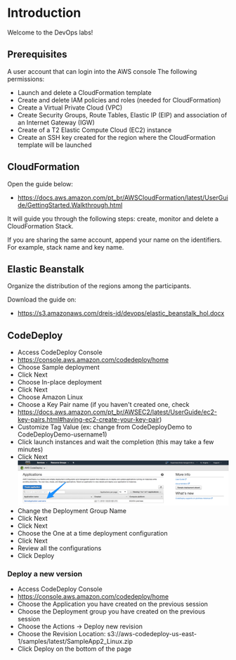 # Introduction

Welcome to the DevOps labs!

## Prerequisites

A user account that can login into the AWS console The following permissions:

* Launch and delete a CloudFormation template
* Create and delete IAM policies and roles (needed for CloudFormation)
* Create a Virtual Private Cloud (VPC)
* Create Security Groups, Route Tables, Elastic IP (EIP) and association of an Internet Gateway (IGW)
* Create of a T2 Elastic Compute Cloud (EC2) instance
* Create an SSH key created for the region where the CloudFormation template will be launched

## CloudFormation

Open the guide below:

* https://docs.aws.amazon.com/pt_br/AWSCloudFormation/latest/UserGuide/GettingStarted.Walkthrough.html

It will guide you through the following steps: create, monitor and delete a CloudFormation Stack.

If you are sharing the same account, append your name on the identifiers. For example, stack name and key name.

## Elastic Beanstalk

Organize the distribution of the regions among the participants.

Download the guide on:
* https://s3.amazonaws.com/dreis-id/devops/elastic_beanstalk_hol.docx

## CodeDeploy

* Access CodeDeploy Console
 * https://console.aws.amazon.com/codedeploy/home
* Choose Sample deployment
* Click Next
* Choose In-place deployment
* Click Next
* Choose Amazon Linux
* Choose a Key Pair name (if you haven't created one, check  
 * https://docs.aws.amazon.com/pt_br/AWSEC2/latest/UserGuide/ec2-key-pairs.html#having-ec2-create-your-key-pair)
* Customize Tag Value (ex: change from CodeDeployDemo to CodeDeployDemo-username1)
* Click launch instances and wait the completion (this may take a few minutes)
* Click Next
![step5](https://github.com/reisjr/aws-id/blob/master/devops/images/lab_codedeploy_2_step_1.png)
* Change the Deployment Group Name
* Click Next
* Click Next
* Choose the One at a time deployment configuration
* Click Next
* Review all the configurations
* Click Deploy

### Deploy a new version

* Access CodeDeploy Console
 * https://console.aws.amazon.com/codedeploy/home
* Choose the Application you have created on the previous session
* Choose the Deployment group you have created on the previous session
* Choose the Actions -> Deploy new revision
* Choose the Revision Location: s3://aws-codedeploy-us-east-1/samples/latest/SampleApp2_Linux.zip
* Click Deploy on the bottom of the page
